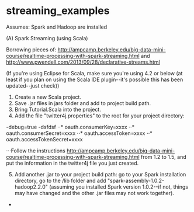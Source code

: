 streaming_examples
==================

Assumes: Spark and Hadoop are installed


(A) Spark Streaming (using Scala)

Borrowing pieces of: http://ampcamp.berkeley.edu/big-data-mini-course/realtime-processing-with-spark-streaming.html and http://www.pwendell.com/2013/09/28/declarative-streams.html

(If you're using Eclipse for Scala, make sure you're using 4.2 or below (at least if you plan on using the Scala IDE plugin--it's possible this has been updated--just check))


1. Create a new Scala project.
2. Save .jar files in jars folder and add to project build path.
3. Bring Tutorial.Scala into the project.
4. Add the file "twitter4j.properties" to the root for your project directory:

-debug=true
 -dsfdsf
⋅⋅* oauth.consumerKey=xxxx
⋅⋅* oauth.consumerSecret=xxxx
⋅⋅* oauth.accessToken=xxxx
⋅⋅* oauth.accessTokenSecret=xxxx

⋅⋅⋅Follow the instructions http://ampcamp.berkeley.edu/big-data-mini-course/realtime-processing-with-spark-streaming.html from 1.2 to 1.5, and put the information in the twitter4j file you just created.

5. Add another .jar to your project build path: go to your Spark installation directory, go to the /lib folder and add "spark-assembly-1.0.2-hadoop2.2.0" (assuming you installed Spark version 1.0.2--if not, things may have changed and the other .jar files may not work together).
* 
